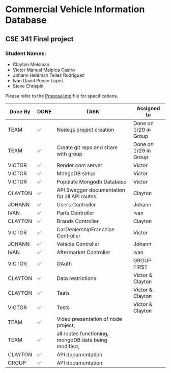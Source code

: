 # Commercial Vehicle Information Database
## CSE 341 Final project

### Student Names:
  * Clayton Meisman
  * Victor Manuel Malpica Castro
  * Johann Helaman Tellez Rodriguez
  * Ivan David Ponce Lopez
  * Steve Chrispin


Please refer to the [Proposal.md](https://github.com/claymeisByuI/CSe341_FinalProject/blob/master/Proposal.md) file for specifications.

| Done By | **DONE** | **TASK**                                        | **Assigned to**           |
|---------|-----| ---------------------------------------------------- | --------------------- |
| TEAM    |  ✅| Node.js project creation                             | Done on 1/29 in Group |
| TEAM    |  ✅| Create git repo and share with group                 | Done on 1/29 in Group |
| VICTOR  |  ✅| Render.com server                                    | Victor | 
| VICTOR  |  ✅| MongoDB setup                                        | Victor                |
| VICTOR  |  ✅| Populate Mongodb Database                            | Victor                |
| CLAYTON |  ✅| API Swagger documentation for all API routes         | Clayton               |
| JOHANN  |  ✅| Users Controller                                     | Johann                |
| IVAN    |  ✅| Parts Controller                                     | Ivan                  |
| CLAYTON |  ✅| Brands Controller                                    | Clayton               |
| VICTOR  |  ✅| CarDealershipFranchise Controller                    | Victor                |
| JOHANN  |  ✅| Vehicle Controller                                   | Johann                |
| IVAN    |  ✅| Aftermarket Controller                               | Ivan                  |
| VICTOR  |  ✅| OAuth                                                | GROUP FIRST           |
| CLAYTON |  ✅| Data restrictions                                    | Víctor & Clayton      |
| CLAYTON |  ✅| Tests                                                | Víctor & Clayton      |
| VICTOR  |  ✅| Tests                                                | Víctor & Clayton      |
| TEAM    |  ✅| Video presentation of node project,                  |                       |  
| TEAM    |  ✅| all routes functioning, mongoDB data being modified, |                       |
| CLAYTON |  ✅| API documentation.                                   |                        |
| GROUP   |  ✅| API documentation.                                   |                       |
